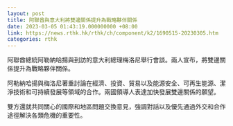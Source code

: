 ```yaml
---
layout: post
title: 阿聯酋與意大利將雙邊關係提升為戰略夥伴關係
date: 2023-03-05 01:43:19.000000000 +08:00
link: https://news.rthk.hk/rthk/ch/component/k2/1690515-20230305.htm
categories: rthk
---
```


阿聯酋總統阿勒納哈揚與到訪的意大利總理梅洛尼舉行會談。兩人宣布，將雙邊關係提升為戰略夥伴關係。

阿勒納哈揚與梅洛尼著重討論在經濟、投資、貿易以及能源安全、可再生能源、潔淨技術和可持續發展等領域的合作。兩國領導人表達加快發展雙邊關係的願望。

雙方還就共同關心的國際和地區問題交換意見，強調對話以及優先通過外交和合作途徑解決各類危機的重要性。
